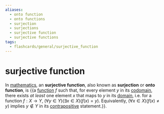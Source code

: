 ```yaml
---
aliases:
  - onto function
  - onto functions
  - surjection
  - surjections
  - surjective function
  - surjective functions
tags:
  - flashcards/general/surjective_function
---
```


# surjective function

In [mathematics](mathematics.md), an __surjective function__, also known as __surjection__ or __onto function__, is {{a [function](function.md) $f$ such that, for every element $y$ in its [codomain](codomain.md), there exists _at least_ one element $x$ that maps to $y$ in its [domain](domain%20of%20a%20function.md), i.e. for a function $f : X \to Y$, $(\forall y \in Y)(\exists x \in X)(f(x) = y)$. Equivalently, $(\forall x \in X)(f(x) \ne y)$ implies $y \notin Y$ in its [contrapositive](contraposition.md) statement.}}. <!--SR:!2023-12-30,17,290-->
